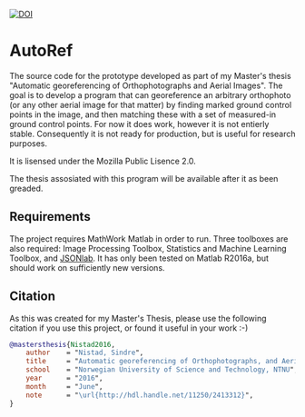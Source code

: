 [![DOI](https://zenodo.org/badge/60594305.svg)](https://zenodo.org/badge/latestdoi/60594305)

# AutoRef
The source code for the prototype developed as part of my Master's thesis "Automatic georeferencing of Orthophotographs and Aerial Images".
The goal is to develop a program that can georeference an arbitrary orthophoto (or any other aerial image for that matter) by finding marked ground control points in the image, and then matching these with a set of measured-in ground control points.
For now it does work, however it is not entierly stable.
Consequently it is not ready for production, but is useful for research purposes.

It is lisensed under the Mozilla Public Lisence 2.0.

The thesis assosiated with this program will be available after it as been greaded.

## Requirements
The project requires MathWork Matlab in order to run.
Three toolboxes are also required: Image Processing Toolbox, Statistics and Machine Learning Toolbox, and [JSONlab](https://www.mathworks.com/matlabcentral/fileexchange/33381-jsonlab--a-toolbox-to-encode-decode-json-files).
It has only been tested on Matlab R2016a, but should work on sufficiently new versions.

## Citation
As this was created for my Master's Thesis, please use the following citation if you use this project, or found it useful in your work :-)
```bibtex
@mastersthesis{Nistad2016,
    author    = "Nistad, Sindre",
    title     = "Automatic georeferencing of Orthophotographs, and Aerial Images",
    school    = "Norwegian University of Science and Technology, NTNU",
    year      = "2016",
    month     = "June",
    note      = "\url{http://hdl.handle.net/11250/2413312}",
}
